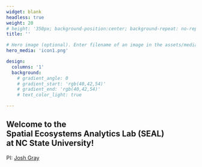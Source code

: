 ```yaml
---
widget: blank
headless: true
weight: 20
# height: '350px; background-position:center; background-repeat: no-repeat; background-size: cover'
title: ''

# Hero image (optional). Enter filename of an image in the assets/media/ folder.
hero_media: 'icon1.png'

design:
  columns: '1'
  background:
    # gradient_angle: 0
    # gradient_start: 'rgb(40,42,54)'
    # gradient_end: 'rgb(40,42,54)'
    # text_color_light: true

---
```

## Welcome to the <br>Spatial Ecosystems Analytics Lab (SEAL) <br> at NC State University!
PI: [Josh Gray](../authors/admin)

